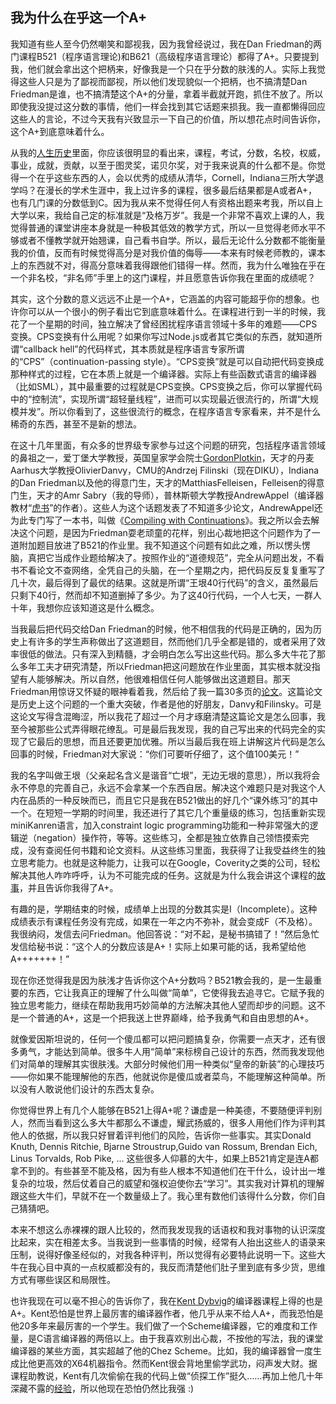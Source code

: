 ## 我为什么在乎这一个A+

我知道有些人至今仍然嘲笑和鄙视我，因为我曾经说过，我在Dan Friedman的两门课程B521（程序语言理论)和B621（高级程序语言理论）都得了A+。只要提到我，他们就会拿出这个把柄来，好像我是一个只在乎分数的肤浅的人。实际上我觉得这些人只是为了鄙视而鄙视，所以他们发现貌似一个把柄，也不搞清楚Dan Friedman是谁，也不搞清楚这个A+的分量，拿着半截就开跑，抓住不放了。所以即使我没提过这分数的事情，他们一样会找到其它话题来损我。我一直都懒得回应这些人的言论，不过今天我有兴致显示一下自己的价值，所以想花点时间告诉你，这个A+到底意味着什么。

从我的[人生历史](http://www.yinwang.org/blog-cn/2014/01/04/authority)里面，你应该很明显的看出来，课程，考试，分数，名校，权威，事业，成就，贡献，以至于图灵奖，诺贝尔奖，对于我来说真的什么都不是。你觉得一个在乎这些东西的人，会以优秀的成绩从清华，Cornell，Indiana三所大学退学吗？在漫长的学术生涯中，我上过许多的课程，很多最后结果都是A或者A+，也有几门课的分数低到C。因为我从来不觉得任何人有资格出题来考我，所以自上大学以来，我给自己定的标准就是“及格万岁”。我是一个非常不喜欢上课的人，我觉得普通的课堂讲座本身就是一种极其低效的教学方式，所以一旦觉得老师水平不够或者不懂教学就开始翘课，自己看书自学。所以，最后无论什么分数都不能衡量我的价值，反而有时候觉得高分是对我价值的侮辱——本来有时候老师教的，课本上的东西就不对，得高分意味着我得跟他们错得一样。然而，我为什么唯独在乎在一个非名校，“非名师”手里上的这门课程，并且愿意告诉你我在里面的成绩呢？

其实，这个分数的意义远远不止是一个A+，它涵盖的内容可能超乎你的想象。也许你可以从一个很小的例子看出它到底意味着什么。在课程进行到一半的时候，我花了一个星期的时间，独立解决了曾经困扰程序语言领域十多年的难题——CPS变换。CPS变换有什么用呢？如果你写过Node.js或者其它类似的东西，就知道所谓“callback hell”的代码样式，其本质就是程序语言专家所谓的“CPS”（continuation-passing style）。“CPS变换”就是可以自动把代码变换成那种样式的过程，它在本质上就是一个编译器。实际上有些函数式语言的编译器（比如SML），其中最重要的过程就是CPS变换。CPS变换之后，你可以掌握代码中的“控制流”，实现所谓“超轻量线程”，进而可以实现最近很流行的，所谓“大规模并发”。所以你看到了，这些很流行的概念，在程序语言专家看来，并不是什么稀奇的东西，甚至不是新的想法。

在这十几年里面，有众多的世界级专家参与过这个问题的研究，包括程序语言领域的鼻祖之一，爱丁堡大学教授，英国皇家学会院士[GordonPlotkin](http://en.wikipedia.org/wiki/Gordon_Plotkin)，天才的丹麦Aarhus大学教授OlivierDanvy，CMU的Andrzej Filinski（现在DIKU），Indiana的Dan Friedman以及他的得意门生，天才的MatthiasFelleisen，Felleisen的得意门生，天才的Amr Sabry（我的导师），普林斯顿大学教授AndrewAppel（编译器教材“[虎书](http://www.amazon.com/Modern-Compiler-Implementation-Andrew-Appel/dp/0521607655)”的作者）。这些人为这个话题发表了不知道多少论文，AndrewAppel还为此专门写了一本书，叫做《[Compiling with Continuations](http://www.amazon.com/Compiling-Continuations-Andrew-W-Appel/dp/052103311X)》。我之所以会去解决这个问题，是因为Friedman耍老顽童的花样，别出心裁地把这个问题作为了一道附加题目放进了B521的作业里。我不知道这个问题有如此之难，所以愣头愣脑，真把它当成作业题给解决了。按照作业的“道德规范”，完全从问题出发，不看书不看论文不查网络，全凭自己的头脑，在一个星期之内，把代码反反复复重写了几十次，最后得到了最优的结果。这就是所谓“王垠40行代码”的含义，虽然最后只剩下40行，然而却不知道删掉了多少。为了这40行代码，一个人七天，一群人十年，我想你应该知道这是什么概念。

当我最后把代码交给Dan Friedman的时候，他不相信我的代码是正确的，因为历史上有许多的学生声称做出了这道题目，然而他们几乎全都是错的，或者采用了效率很低的做法。只有深入到精髓，才会明白怎么写出这些代码。那么多大牛花了那么多年工夫才研究清楚，所以Friedman把这问题放在作业里面，其实根本就没指望有人能够解决。所以自然，他很难相信任何人能够做出这道题目。那天Friedman用惊讶又怀疑的眼神看着我，然后给了我一篇30多页的[论文](http://citeseerx.ist.psu.edu/viewdoc/summary?doi=10.1.1.46.84)。这篇论文是历史上这个问题的一个重大突破，作者是他的好朋友，Danvy和Filinsky。可是这论文写得含混晦涩，所以我花了超过一个月才琢磨清楚这篇论文是怎么回事，我至今被那些公式弄得眼花缭乱。可是最后我发现，我的自己写出来的代码完全的实现了它最后的思想，而且还要更加优雅。所以当最后我在班上讲解这片代码是怎么回事的时候，Friedman对大家说：“你们可要听仔细了，这个值100美元！”

我的名字叫做王垠（父亲起名含义是谐音“亡垠”，无边无垠的意思），所以我将会永不停息的完善自己，永远不会拿某一个东西自居。解决这个难题只是对我这个人内在品质的一种反映而已，而且它只是我在B521做出的好几个“课外练习”的其中一个。在短短一学期的时间里，我还进行了其它几个重量级的练习，包括重新实现miniKanren语言，加入constraint logic programming功能和一种非常强大的逻辑逆（negation）操作符，等等。这些练习，全都是独立依靠自己领悟摸索完成，没有查阅任何书籍和论文资料。从这些练习里面，我获得了让我受益终生的独立思考能力。也就是这种能力，让我可以在Google，Coverity之类的公司，轻松解决其他人咋咋呼呼，认为不可能完成的任务。这就是为什么我会讲这个课程的[故事](http://www.yinwang.org/blog-cn/2012/07/04/dan-friedman)，并且告诉你我得了A+。

有趣的是，学期结束的时候，成绩单上出现的分数其实是I（Incomplete）。这种成绩表示有课程任务没有完成，如果在一年之内不弥补，就会变成F（不及格）。我很纳闷，发信去问Friedman。他回答说：“对不起，是秘书搞错了！”然后急忙发信给秘书说：“这个人的分数应该是A+！实际上如果可能的话，我希望给他A+++++++！”

现在你还觉得我是因为肤浅才告诉你这个A+分数吗？B521教会我的，是一生最重要的东西，它让我真正的理解了什么叫做“简单”，它使得我去追寻它。它赋予我的独立思考能力，继续在帮助我用巧妙简单的方法解决其他人望而却步的问题。这不是一个普通的A+，这是一个把我送上世界巅峰，给予我勇气和自由思想的A+。

就像爱因斯坦说的，任何一个傻瓜都可以把问题搞复杂，你需要一点天才，还有很多勇气，才能达到简单。很多牛人用“简单”来标榜自己设计的东西，然而我发现他们对简单的理解其实很肤浅。大部分时候他们用一种类似“皇帝的新装”的心理技巧——你如果不能理解他的东西，他就说你是傻瓜或者菜鸟，不能理解这种简单。所以没有人敢说他们设计的东西太复杂。

你觉得世界上有几个人能够在B521上得A+呢？谦虚是一种美德，不要随便评判别人，然而当看到这么多大牛都那么不谦虚，耀武扬威的，很多人用他们作为评判其他人的依据，所以我只好冒着评判他们的风险，告诉你一些事实。其实Donald Knuth, Dennis Ritchie, Bjarne Stroustrup,Guido van Rossum, Brendan Eich, Linus Torvalds, Rob Pike, ... 这些很多人仰慕的大牛，如果上B521肯定是连A都拿不到的。有些甚至不能及格，因为有些人根本不知道他们在干什么，设计出一堆复杂的垃圾，然后仗着自己的威望和强权迫使你去“学习”。其实我对计算机的理解跟这些大牛们，早就不在一个数量级上了。我心里有数他们该得什么分数，你们自己猜猜吧。

本来不想这么赤裸裸的跟人比较的，然而我发现我的话语权和我对事物的认识深度比起来，实在相差太多。当我说到一些事情的时候，经常有人抬出这些人的语录来压制，说得好像圣经似的，对我各种评判，所以觉得有必要特此说明一下。这些大牛在我心目中真的一点权威都没有的，我反而清楚他们肚子里到底有多少货，思维方式有哪些误区和局限性。

也许我现在可以毫不担心的告诉你了，我在[Kent Dybvig](http://en.wikipedia.org/wiki/R._Kent_Dybvig)的编译器课程上得的也是A+。Kent恐怕是世界上最厉害的编译器作者，他几乎从来不给人A+，而我恐怕是他20多年来最厉害的一个学生。我们做了一个Scheme编译器，它的难度和工作量，是C语言编译器的两倍以上。由于我喜欢别出心裁，不按他的写法，我的课堂编译器的某些方面，其实超越了他的Chez Scheme。比如，我的编译器曾一度生成比他更高效的X64机器指令。然而Kent很会背地里偷学武功，闷声发大财。据课程助教说，Kent有几次偷偷在我的代码上做“侦探工作”挺久……再加上他几十年深藏不露的[经验](http://www.cs.indiana.edu/~dyb/pubs/hocs.pdf)，所以他现在恐怕仍然比我强 :)

